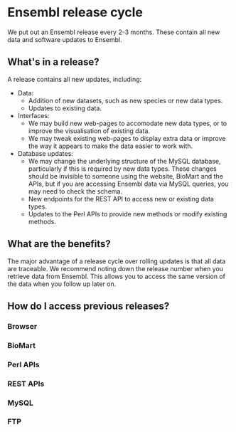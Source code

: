 # Ensembl release cycle

We put out an Ensembl release every 2-3 months. These contain all new data and software updates to Ensembl.

## What's in a release?

A release contains all new updates, including:
* Data:
    * Addition of new datasets, such as new species or new data types.
    * Updates to existing data.
* Interfaces:
    * We may build new web-pages to accomodate new data types, or to improve the visualisation of existing data.
    * We may tweak existing web-pages to display extra data or improve the way it appears to make the data easier to work with.
* Database updates:
    * We may change the underlying structure of the MySQL database, particularly if this is required by new data types. These changes should be invisible to someone using the website, BioMart and the APIs, but if you are accessing Ensembl data via MySQL queries, you may need to check the schema.
    * New endpoints for the REST API to access new or existing data types.
    * Updates to the Perl APIs to provide new methods or modify existing methods.

## What are the benefits?

The major advantage of a release cycle over rolling updates is that all data are traceable. We recommend noting down the release number when you retrieve data from Ensembl. This allows you to access the same version of the data when you follow up later on.

## How do I access previous releases?

### Browser

### BioMart

### Perl APIs

### REST APIs

### MySQL

### FTP
